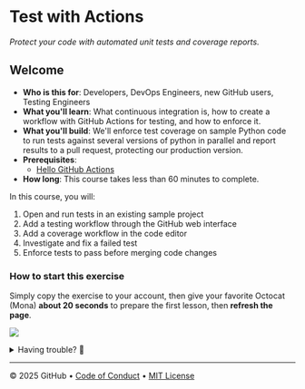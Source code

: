 # Test with Actions

_Protect your code with automated unit tests and coverage reports._

## Welcome

- **Who is this for**: Developers, DevOps Engineers, new GitHub users, Testing Engineers
- **What you'll learn**: What continuous integration is, how to create a workflow with GitHub Actions for testing, and how to enforce it.
- **What you'll build**: We'll enforce test coverage on sample Python code to run tests against several versions of python in parallel and report results to a pull request, protecting our production version.
- **Prerequisites**:
  - [Hello GitHub Actions](https://github.com/skills/hello-github-actions)
- **How long**: This course takes less than 60 minutes to complete.

In this course, you will:

1. Open and run tests in an existing sample project
2. Add a testing workflow through the GitHub web interface
3. Add a coverage workflow in the code editor
4. Investigate and fix a failed test
5. Enforce tests to pass before merging code changes

### How to start this exercise

Simply copy the exercise to your account, then give your favorite Octocat (Mona) **about 20 seconds** to prepare the first lesson, then **refresh the page**.

[![](https://img.shields.io/badge/Copy%20Exercise-%E2%86%92-1f883d?style=for-the-badge&logo=github&labelColor=197935)](https://github.com/new?template_owner=skills-dev&template_name=test-with-actions&owner=%40me&name=skills-test-with-actions&description=Protect+your+code+with+automated+testing&visibility=public)

<details>
<summary>Having trouble? 🤷</summary><br/>

When copying the exercise, we recommend the following settings:

- For owner, choose your personal account or an organization to host the repository.
- We recommend creating a public repository, as private repositories will [use Actions minutes](https://docs.github.com/en/billing/managing-billing-for-github-actions/about-billing-for-github-actions).

If the exercise isn't ready in 20 seconds:

1. After your new repository is created, wait about 20 seconds, then refresh the page.
2. Follow the step-by-step instructions in the issue created in your repository.
3. If the page doesn't refresh automatically, please check the [Actions](../../actions) tab.
   - Check to see if a job is running. Sometimes it simply takes a bit longer.
   - If the page shows a failed job, please submit an issue. Nice, you found a bug! 🐛

</details>

---

&copy; 2025 GitHub &bull; [Code of Conduct](https://www.contributor-covenant.org/version/2/1/code_of_conduct/code_of_conduct.md) &bull; [MIT License](https://gh.io/mit)
